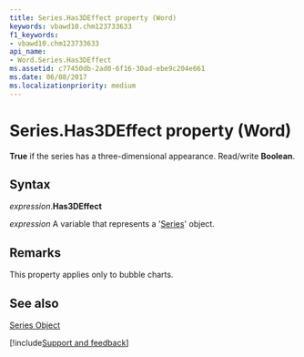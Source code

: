 ```yaml
---
title: Series.Has3DEffect property (Word)
keywords: vbawd10.chm123733633
f1_keywords:
- vbawd10.chm123733633
api_name:
- Word.Series.Has3DEffect
ms.assetid: c77450db-2ad0-6f16-30ad-ebe9c204e661
ms.date: 06/08/2017
ms.localizationpriority: medium
---
```



# Series.Has3DEffect property (Word)

 **True** if the series has a three-dimensional appearance. Read/write **Boolean**.


## Syntax

_expression_.**Has3DEffect**

_expression_ A variable that represents a '[Series](Word.Series.md)' object.


## Remarks

This property applies only to bubble charts.


## See also


[Series Object](Word.Series.md)

[!include[Support and feedback](~/includes/feedback-boilerplate.md)]